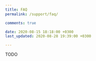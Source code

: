 ```yaml
---
title: FAQ
permalink: /support/faq/

comments: true

date: 2020-08-15 18:18:00 +0300
last_updated: 2020-08-28 19:39:00 +0300

---
```


TODO
